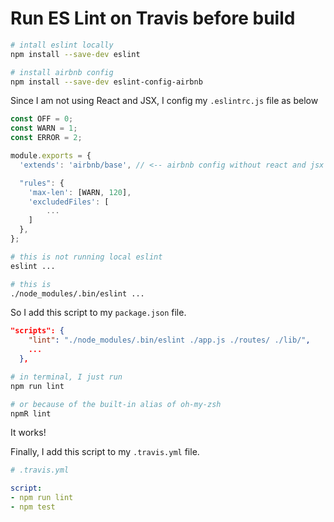 # Run ES Lint on Travis before build

```bash
# intall eslint locally
npm install --save-dev eslint

# install airbnb config
npm install --save-dev eslint-config-airbnb

```



Since I am not using React and JSX, I config my `.eslintrc.js` file as below

```js
const OFF = 0;
const WARN = 1;
const ERROR = 2;

module.exports = {
  'extends': 'airbnb/base', // <-- airbnb config without react and jsx

  "rules": {
    'max-len': [WARN, 120],
    'excludedFiles': [
        ...
    ]
  },
};

```



```bash
# this is not running local eslint
eslint ...

# this is 
./node_modules/.bin/eslint ...
```



So I add this script to my `package.json` file.

```json
"scripts": {
    "lint": "./node_modules/.bin/eslint ./app.js ./routes/ ./lib/",
    ...
  },
```



```bash
# in terminal, I just run 
npm run lint

# or because of the built-in alias of oh-my-zsh
npmR lint
```



It works!



Finally, I add this script to my `.travis.yml` file.

```yaml
# .travis.yml

script:
- npm run lint
- npm test

```


